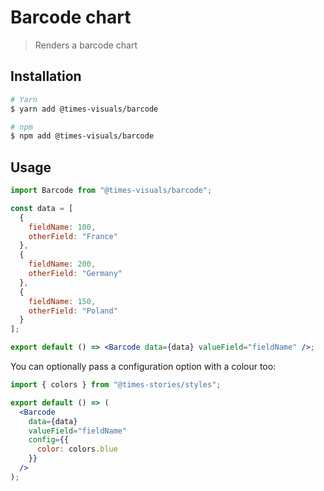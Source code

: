 # Barcode chart

> Renders a barcode chart

## Installation

```bash
# Yarn
$ yarn add @times-visuals/barcode

# npm
$ npm add @times-visuals/barcode
```

## Usage

```jsx
import Barcode from "@times-visuals/barcode";

const data = [
  {
    fieldName: 100,
    otherField: "France"
  },
  {
    fieldName: 200,
    otherField: "Germany"
  },
  {
    fieldName: 150,
    otherField: "Poland"
  }
];

export default () => <Barcode data={data} valueField="fieldName" />;
```

You can optionally pass a configuration option with a colour too:

```jsx
import { colors } from "@times-stories/styles";

export default () => (
  <Barcode
    data={data}
    valueField="fieldName"
    config={{
      color: colors.blue
    }}
  />
);
```
